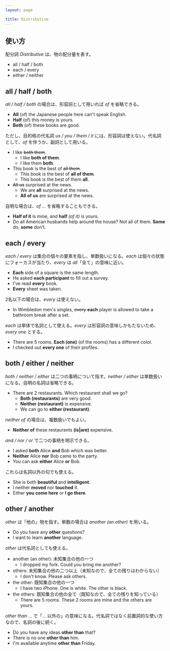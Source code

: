 ```yaml
---
layout: page

title: Distributive
---
```


## 使い方

配分詞 _Distributive_ は、物の配分量を表す。

* all / half / both
* each / every
* either / neither

## all / half / both

_all / half / both_ の場合は、形容詞として用いれば _of_ を省略できる。

* __All__ (of) the Japanese people here can't speak English.
* __Half__ (of) this money is yours.
* __Both__ (of) these books are good.

ただし、目的格の代名詞 _us / you / them / it_ には、形容詞は使えない。代名詞として、_of_ を伴うか、副詞として用いる。

* I like <del>both them</del>.
  * I like __both of them__.
  * I like them __both__.
* This book is the best of <del>all them</del>.
  * This book is the best of __all of them__.
  * This book is the best of them __all__.
* <del>All us</del> surprised at the news.
  * We are __all__ surprised at the news.
  * __All of us__ are surprised at the news.

自明な場合は、_of ..._ を省略することもできる。

* __Half of it__ is mine, and __half__ _(of it)_ is yours.
* Do all American husbands help around the house? Not all of them. __Some__ do, __some__ don’t.

## each / every

_each / every_ は集合の個々の要素を指し、単数扱いになる。_each_ は個々の状態にフォーカスが当たり、_every_ は _all_「全て」の意味に近い。

* __Each__ side of a square is the same length.
* He asked __each participant__ to fill out a survey.
* I've read __every__ book.
* __Every__ sheet was taken.

2名以下の場合は、_every_ は使えない。

* In Wimbledon men's singles, <del>every</del> __each__ player is allowed to take a bathroom break after a set.

_each_ は単体で名詞として使える。_every_ は形容詞の意味しかもたないため、_every one_ とする。

* There are 5 rooms. __Each (one)__ (of the rooms) has a different color.
* I checked out __every one__ of their profiles.

## both / either / neither

_both / neither / either_ は二つの事柄について指す。_neither / either_ は単数扱いになる。自明の名詞は省略できる。

* There are 2 restaurants. Which restaurant shall we go?
  * __Both (restaurants)__ are very good.
  * __Neither (restaurant)__ is expensive.
  * We can go to __either (restaurant)__.

_neither of_ の場合は、複数扱いでもよい。

* __Neither of__ these restaurants __(is|are)__ expensive.

_and / nor / or_ で二つの事柄を明示できる。

* I asked __both__ Alice __and__ Bob which was better.
* __Neither__ Alice __nor__ Bob came to the party.
* You can ask __either__ Alice __or__ Bob.

これらは名詞以外の句でも使える。

* She is both __beautiful__ and __intelligent__.
* I neither __moved__ nor __touched__ it.
* Either __you come here__ or __I go there__.

## other / another

_other_ は「他の」物を指す。単数の場合は _another (an other)_ を用いる。

* Do you have any __other__ questions?
* I want to learn __another__ language.

_other_ は代名詞としても使える。

* another (an other): 未知集合の他の一つ
  * I dropped my fork. Could you bring me another?
* others: 未知集合の他の二つ以上（未知なので、全ての残りはわからない）
  * I don't know. Please ask others.
* the other: 既知集合の他の一つ
  * I have two iPhone. One is white. The other is black.
* the others: 既知集合の他の全て（既知なので、全ての残りを知っている）
  * There are 5 rooms. These 2 rooms are mine and the others are yours.

_other than ..._ で「... 以外の」の意味になる。代名詞ではなく前置詞的な使い方なので、名詞の後に続く。

* Do you have any ideas __other than__ that?
* There is no one __other than__ him.
* I'm available anytime __other than__ Friday.


